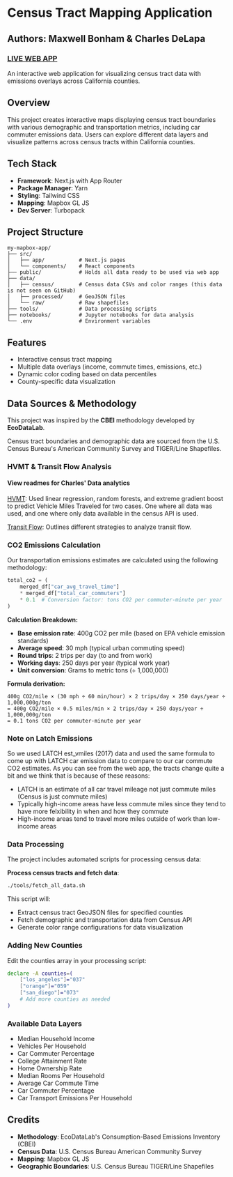 # Census Tract Mapping Application
## Authors: Maxwell Bonham & Charles DeLapa
### [LIVE WEB APP](https://emissions-dashboard-chi.vercel.app/)
An interactive web application for visualizing census tract data with emissions overlays across California counties.

## Overview

This project creates interactive maps displaying census tract boundaries with various demographic and transportation metrics, including car commuter emissions data. Users can explore different data layers and visualize patterns across census tracts within California counties.

## Tech Stack

- **Framework**: Next.js with App Router
- **Package Manager**: Yarn
- **Styling**: Tailwind CSS
- **Mapping**: Mapbox GL JS
- **Dev Server**: Turbopack 

## Project Structure

```
my-mapbox-app/
├── src/
│   ├── app/           # Next.js pages
│   └── components/    # React components
├── public/            # Holds all data ready to be used via web app
├── data/            
│   ├── census/        # Census data CSVs and color ranges (this data is not seen on GitHub)
│   ├── processed/     # GeoJSON files
│   └── raw/           # Raw shapefiles
├── tools/             # Data processing scripts
├── notebooks/         # Jupyter notebooks for data analysis
└── .env               # Environment variables
```

## Features

- Interactive census tract mapping
- Multiple data overlays (income, commute times, emissions, etc.)
- Dynamic color coding based on data percentiles
- County-specific data visualization

## Data Sources & Methodology 

This project was inspired by the **CBEI** methodology developed by  **EcoDataLab**.

Census tract boundaries and demographic data are sourced from the U.S. Census Bureau's American Community Survey and TIGER/Line Shapefiles.

### HVMT & Transit Flow Analysis 
#### View readmes for Charles' Data analytics

[HVMT](./notebooks/README_HVMT_Regression.md): Used linear regression, random forests, and extreme gradient boost to predict Vehicle Miles Traveled for two cases. One where all data was used, and one where only data available in the census API is used.

[Transit Flow](./notebooks/README_transit_flow_analysis.md): Outlines different strategies to analyze transit flow.


### CO2 Emissions Calculation

Our transportation emissions estimates are calculated using the following methodology:

```python
total_co2 = (
    merged_df["car_avg_travel_time"] 
    * merged_df["total_car_commuters"] 
    * 0.1  # Conversion factor: tons CO2 per commuter-minute per year
)
```

**Calculation Breakdown:**
- **Base emission rate**: 400g CO2 per mile (based on EPA vehicle emission standards)
- **Average speed**: 30 mph (typical urban commuting speed)
- **Round trips**: 2 trips per day (to and from work)
- **Working days**: 250 days per year (typical work year)
- **Unit conversion**: Grams to metric tons (÷ 1,000,000)

**Formula derivation:**
```
400g CO2/mile × (30 mph ÷ 60 min/hour) × 2 trips/day × 250 days/year ÷ 1,000,000g/ton
= 400g CO2/mile × 0.5 miles/min × 2 trips/day × 250 days/year ÷ 1,000,000g/ton  
= 0.1 tons CO2 per commuter-minute per year
```

### Note on Latch Emissions
So we used LATCH est_vmiles (2017) data and used the same formula to come up with LATCH car emission data
to compare to our car commute CO2 estimates. As you can see from the web app, the tracts change
quite a bit and we think that is because of these reasons:
- LATCH is an estimate of all car travel mileage not just commute miles (Census is just commute miles)
- Typically high-income areas have less commute miles since they tend to have more felxibility in when and how they commute
- High-income areas tend to travel more miles outside of work than low-income areas



### Data Processing

The project includes automated scripts for processing census data:

**Process census tracts and fetch data**:
```bash
./tools/fetch_all_data.sh
```

This script will:
- Extract census tract GeoJSON files for specified counties
- Fetch demographic and transportation data from Census API
- Generate color range configurations for data visualization

### Adding New Counties

Edit the counties array in your processing script:
```bash
declare -A counties=(
    ["los_angeles"]="037"
    ["orange"]="059"
    ["san_diego"]="073"
    # Add more counties as needed
)
```

### Available Data Layers

- Median Household Income
- Vehicles Per Household
- Car Commuter Percentage
- College Attainment Rate
- Home Ownership Rate
- Median Rooms Per Household
- Average Car Commute Time
- Car Commuter Percentage 
- Car Transport Emissions Per Household

## Credits

- **Methodology**: EcoDataLab's Consumption-Based Emissions Inventory (CBEI)
- **Census Data**: U.S. Census Bureau American Community Survey
- **Mapping**: Mapbox GL JS
- **Geographic Boundaries**: U.S. Census Bureau TIGER/Line Shapefiles
